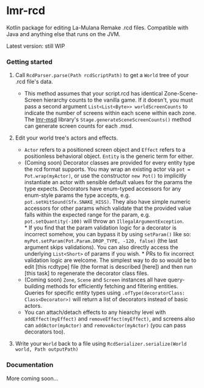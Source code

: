 # lmr-rcd
Kotlin package for editing La-Mulana Remake .rcd files. Compatible with Java and anything else that runs on the JVM.

Latest version: still WIP

### Getting started
1. Call `RcdParser.parse(Path rcdScriptPath)` to get a `World` tree of your .rcd file's data.
    * This method assumes that your script.rcd has identical Zone-Scene-Screen hierarchy counts to the vanilla game.
        If it doesn't, you must pass a second argument `List<List<Byte>> worldScreenCounts` to indicate the number of screens within each scene within each zone.
        The [lmr-msd](https://github.com/halgorithm/lmr-msd) library's `Stage.generateSceneScreenCounts()` method can generate screen counts for each .msd.

2. Edit your world tree's actors and effects.
    * `Actor` refers to a positioned screen object and `Effect` refers to a positionless behavioral object.
    `Entity` is the generic term for either.
    * (Coming soon) Decorator classes are provided for every entity type the rcd format supports. You may wrap an existing
        actor via `pot = Pot.wrap(myActor)`, or use the constructor `new Pot()` to implicitly instantiate an actor with
        sensible default values for the params the type expects. Decorators have enum-typed accessors for any enum-style
        params the type accepts, e.g. `pot.setHitSound(Sfx.SNAKE_HISS)`. They also have simple numeric accessors for other
        params which validate that the provided value falls within the expected range for the param, e.g.
        `pot.setQuantity(-100)` will throw an `IllegalArgumentException`.        
            * If you find that the param validation logic for a decorator is incorrect somehow, you can bypass it by
            using `setParam()` like so: `myPot.setParam(Pot.Param.DROP_TYPE, -120, false)` (the last argument skips
            validations). You can also directly access the underlying `List<Short>` of params if you wish.
            * PRs to fix incorrect validation logic are welcome. The simplest way to do so would be to edit [this rcdtype]
            file (the format is described [here]) and then run [this task] to regenerate the decorator class files.
    * (Coming soon) `Zone`, `Scene` and `Screen` instances all have query-building methods for efficiently fetching and
        filtering entities. Queries for specific entity types using `.ofType(decoratorClass: Class<Decorator>)` will return
        a list of decorators instead of basic actors.
    * You can attach/detach effects to any hiearchy level with `addEffect(myEffect)` and `removeEffect(myEffect)`, and
    screens also can `addActor(myActor)` and `removeActor(myActor)` (you can pass decorators too).
    
3. Write your `World` back to a file using `RcdSerializer.serialize(World world, Path outputPath)`

### Documentation
More coming soon...